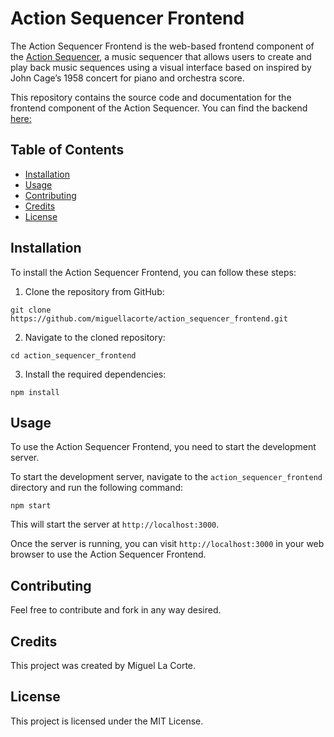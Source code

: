 
# Action Sequencer Frontend

The Action Sequencer Frontend is the web-based frontend component of the [Action Sequencer](https://github.com/miguellacorte/action_sequencer), a music sequencer that allows users to create and play back music sequences using a visual interface based on inspired by John Cage’s 1958 concert for piano and orchestra score. 

This repository contains the source code and documentation for the frontend component of the Action Sequencer. You can find the backend [here:](https://github.com/miguellacorte/action_Sequencer_backend) 


## Table of Contents

- [Installation](#installation)
- [Usage](#usage)
- [Contributing](#contributing)
- [Credits](#credits)
- [License](#license)

## Installation

To install the Action Sequencer Frontend, you can follow these steps:

1. Clone the repository from GitHub:

```
git clone https://github.com/miguellacorte/action_sequencer_frontend.git
```

2. Navigate to the cloned repository:

```
cd action_sequencer_frontend
```


3. Install the required dependencies:

```
npm install
```


## Usage

To use the Action Sequencer Frontend, you need to start the development server.

To start the development server, navigate to the `action_sequencer_frontend` directory and run the following command:

```
npm start
```


This will start the server at `http://localhost:3000`.

Once the server is running, you can visit `http://localhost:3000` in your web browser to use the Action Sequencer Frontend.

## Contributing

Feel free to contribute and fork in any way desired.

## Credits

This project was created by Miguel La Corte.

## License

This project is licensed under the MIT License.
